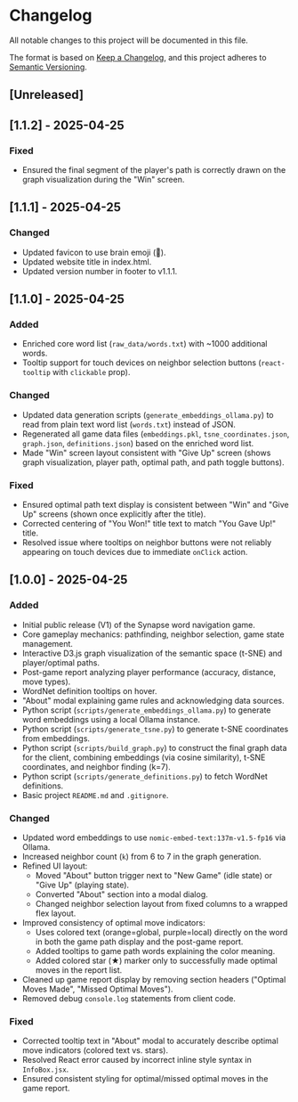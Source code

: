 # Changelog

All notable changes to this project will be documented in this file.

The format is based on [Keep a Changelog](https://keepachangelog.com/en/1.0.0/),
and this project adheres to [Semantic Versioning](https://semver.org/spec/v2.0.0.html).

## [Unreleased]

## [1.1.2] - 2025-04-25

### Fixed
-   Ensured the final segment of the player's path is correctly drawn on the graph visualization during the "Win" screen.

## [1.1.1] - 2025-04-25

### Changed
-   Updated favicon to use brain emoji (🧠).
-   Updated website title in index.html.
-   Updated version number in footer to v1.1.1.

## [1.1.0] - 2025-04-25

### Added
-   Enriched core word list (`raw_data/words.txt`) with ~1000 additional words.
-   Tooltip support for touch devices on neighbor selection buttons (`react-tooltip` with `clickable` prop).

### Changed
-   Updated data generation scripts (`generate_embeddings_ollama.py`) to read from plain text word list (`words.txt`) instead of JSON.
-   Regenerated all game data files (`embeddings.pkl`, `tsne_coordinates.json`, `graph.json`, `definitions.json`) based on the enriched word list.
-   Made "Win" screen layout consistent with "Give Up" screen (shows graph visualization, player path, optimal path, and path toggle buttons).

### Fixed
-   Ensured optimal path text display is consistent between "Win" and "Give Up" screens (shown once explicitly after the title).
-   Corrected centering of "You Won!" title text to match "You Gave Up!" title.
-   Resolved issue where tooltips on neighbor buttons were not reliably appearing on touch devices due to immediate `onClick` action.


## [1.0.0] - 2025-04-25

### Added

-   Initial public release (V1) of the Synapse word navigation game.
-   Core gameplay mechanics: pathfinding, neighbor selection, game state management.
-   Interactive D3.js graph visualization of the semantic space (t-SNE) and player/optimal paths.
-   Post-game report analyzing player performance (accuracy, distance, move types).
-   WordNet definition tooltips on hover.
-   "About" modal explaining game rules and acknowledging data sources.
-   Python script (`scripts/generate_embeddings_ollama.py`) to generate word embeddings using a local Ollama instance.
-   Python script (`scripts/generate_tsne.py`) to generate t-SNE coordinates from embeddings.
-   Python script (`scripts/build_graph.py`) to construct the final graph data for the client, combining embeddings (via cosine similarity), t-SNE coordinates, and neighbor finding (k=7).
-   Python script (`scripts/generate_definitions.py`) to fetch WordNet definitions.
-   Basic project `README.md` and `.gitignore`.

### Changed

-   Updated word embeddings to use `nomic-embed-text:137m-v1.5-fp16` via Ollama.
-   Increased neighbor count (`k`) from 6 to 7 in the graph generation.
-   Refined UI layout:
    -   Moved "About" button trigger next to "New Game" (idle state) or "Give Up" (playing state).
    -   Converted "About" section into a modal dialog.
    -   Changed neighbor selection layout from fixed columns to a wrapped flex layout.
-   Improved consistency of optimal move indicators:
    -   Uses colored text (orange=global, purple=local) directly on the word in both the game path display and the post-game report.
    -   Added tooltips to game path words explaining the color meaning.
    -   Added colored star (★) marker only to successfully made optimal moves in the report list.
-   Cleaned up game report display by removing section headers ("Optimal Moves Made", "Missed Optimal Moves").
-   Removed debug `console.log` statements from client code.

### Fixed

-   Corrected tooltip text in "About" modal to accurately describe optimal move indicators (colored text vs. stars).
-   Resolved React error caused by incorrect inline style syntax in `InfoBox.jsx`.
-   Ensured consistent styling for optimal/missed optimal moves in the game report. 